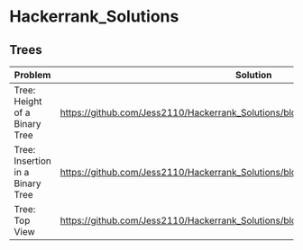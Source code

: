 # Hackerrank_Solutions
## Trees

| Problem | Solution |
| ------------- | ------------- |
| Tree: Height of a Binary Tree  | https://github.com/Jess2110/Hackerrank_Solutions/blob/master/Height_of_the_binary_tree  |
| Tree: Insertion in a Binary Tree  | https://github.com/Jess2110/Hackerrank_Solutions/blob/master/Insertion_in_binary_tree  |
| Tree: Top View  | https://github.com/Jess2110/Hackerrank_Solutions/blob/master/Top_View  |

